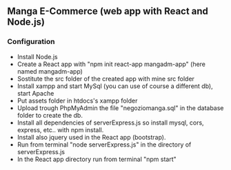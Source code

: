 ## Manga E-Commerce (web app with React and Node.js)
### Configuration
- Install Node.js
- Create a React app with "npm init react-app mangadm-app" (here named mangadm-app)
- Sostitute the src folder of the created app with mine src folder
- Install xampp and start MySql (you can use of course a different db), start Apache
- Put assets folder in htdocs's xampp folder
- Upload trough PhpMyAdmin the file "negoziomanga.sql" in the database folder to create the db.
- Install all dependencies of serverExpress.js so install mysql, cors, express, etc.. with npm install.
- Install also jquery used in the React app (bootstrap).
- Run from terminal "node serverExpress.js" in the directory of serverExpress.js
- In the React app directory run from terminal "npm start" 
